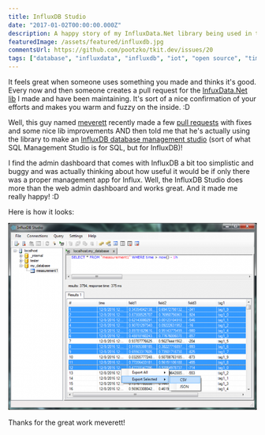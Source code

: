 ```yaml
---
title: InfluxDB Studio
date: "2017-01-02T00:00:00.000Z"
description: A happy story of my InfluxData.Net library being used in the wild.
featuredImage: /assets/featured/influxdb.jpg
commentsUrl: https://github.com/pootzko/tkit.dev/issues/20
tags: ["database", "influxdata", "influxdb", "iot", "open source", "time-series"]
---
```


It feels great when someone uses something you made and thinks it's good. Every now and then someone creates a pull request for the [InfuxData.Net lib](https://www.nuget.org/packages/InfluxData.Net/) I made and have been maintaining. It's sort of a nice confirmation of your efforts and makes you warm and fuzzy on the inside. :D

Well, this guy named [meverett](https://github.com/meverett) recently made a few [pull requests](https://github.com/pootzko/InfluxData.Net/graphs/contributors) with fixes and some nice lib improvements AND then told me that he's actually using the library to make an [InfluxDB database management studio](https://github.com/CymaticLabs/InfluxDBStudio) (sort of what SQL Management Studio is for SQL, but for InfluxDB)!

I find the admin dashboard that comes with InfluxDB a bit too simplistic and buggy and was actually thinking about how useful it would be if only there was a proper management app for Influx. Well, the InfluxDB Studio does more than the web admin dashboard and works great. And it made me really happy! :D

Here is how it looks:

![SQL Schema](influxdb-studio.png)

Thanks for the great work meverett!